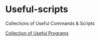 # Useful-scripts

Collections of Useful Commands & Scripts


[Collection of Useful Programs](/HXavS/Useful/wiki)
